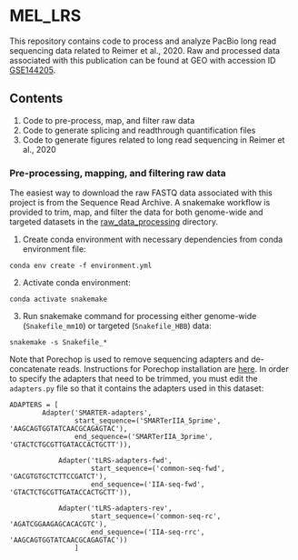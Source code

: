 # MEL_LRS
This repository contains code to process and analyze PacBio long read sequencing data related to Reimer et al., 2020. Raw and processed data associated with this publication can be found at GEO with accession ID [GSE144205](https://www.ncbi.nlm.nih.gov/geo/query/acc.cgi?acc=GSE144205).

## Contents
1) Code to pre-process, map, and filter raw data
2) Code to generate splicing and readthrough quantification files
3) Code to generate figures related to long read sequencing in Reimer et al., 2020


### Pre-processing, mapping, and filtering raw data
The easiest way to download the raw FASTQ data associated with this project is from the Sequence Read Archive. A snakemake workflow is provided to trim, map, and filter the data for both genome-wide and targeted datasets in the [raw_data_processing](/raw_data_processing) directory.

1. Create conda environment with necessary dependencies from conda environment file:
```
conda env create -f environment.yml
```
2. Activate conda environment:
```
conda activate snakemake
```
3. Run snakemake command for processing either genome-wide (```Snakefile_mm10```) or targeted (```Snakefile_HBB```) data:
```
snakemake -s Snakefile_*
```

Note that Porechop is used to remove sequencing adapters and de-concatenate reads. Instructions for Porechop installation are [here](https://github.com/rrwick/Porechop). In order to specify the adapters that need to be trimmed, you must edit the ```adapters.py``` file so that it contains the adapters used in this dataset:
```
ADAPTERS = [
        Adapter('SMARTER-adapters',
                start_sequence=('SMARTerIIA_5prime', 'AAGCAGTGGTATCAACGCAGAGTAC'),
                end_sequence=('SMARTerIIA_3prime', 'GTACTCTGCGTTGATACCACTGCTT')),
					
		    Adapter('tLRS-adapters-fwd',
		            start_sequence=('common-seq-fwd', 'GACGTGTGCTCTTCCGATCT'),
		            end_sequence=('IIA-seq-fwd', 'GTACTCTGCGTTGATACCACTGCTT')),
					
		    Adapter('tLRS-adapters-rev',
		            start_sequence=('common-seq-rc', 'AGATCGGAAGAGCACACGTC'),
		            end_sequence=('IIA-seq-rrc', 'AAGCAGTGGTATCAACGCAGAGTAC'))
                ]
```
